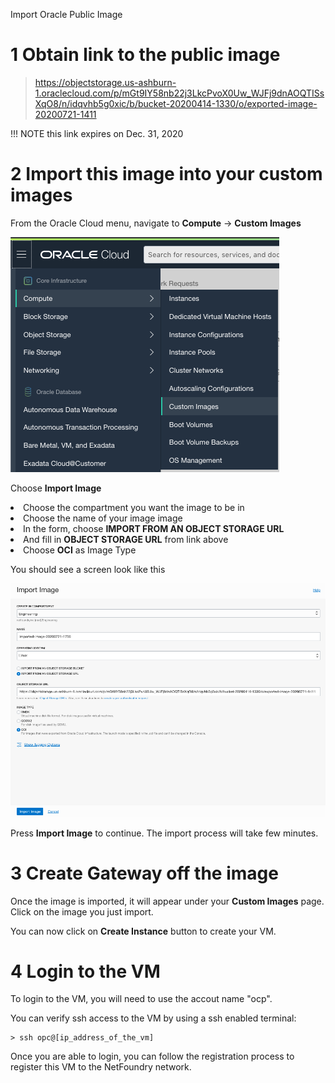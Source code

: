 Import Oracle Public Image

# 1 Obtain link to the public image

> https://objectstorage.us-ashburn-1.oraclecloud.com/p/mGt9IY58nb22j3LkcPvoX0Uw_WJFj9dnAOQTISsXqO8/n/idqvhb5g0xic/b/bucket-20200414-1330/o/exported-image-20200721-1411

!!! NOTE
    this link expires on Dec. 31, 2020


# 2 Import this image into your custom images

From the Oracle Cloud menu, navigate to <b>Compute</b> -> <b>Custom Images</b>

![image](../images/OCP01.png)


Choose <b>Import Image</b>

<li>Choose the compartment you want the image to be in
<li>Choose the name of your image image
<li>In the form, choose <b>IMPORT FROM AN OBJECT STORAGE URL</b>
<li>And fill in <b>OBJECT STORAGE URL</b> from link above <br>
<li>Choose <b>OCI</b> as Image Type<br>
</li>

You should see a screen look like this

![image](../images/OCP02.png)

Press <b>Import Image</b> to continue.  The import process will take few minutes.

# 3 Create Gateway off the image

Once the image is imported, it will appear under your <b>Custom Images</b> page. Click on the image you just import.

You can now click on <b>Create Instance</b> button to create your VM.

# 4 Login to the VM

To login to the VM, you will need to use the accout name "ocp".

You can verify ssh access to the VM by using a ssh enabled terminal:

    > ssh opc@[ip_address_of_the_vm]

Once you are able to login, you can follow the registration process to register this VM to the NetFoundry network.

